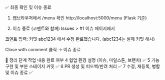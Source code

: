 ✅ 최종 확인 및 이슈 종료
1. 웹브라우저에서 /menu 확인
http://localhost:5000/menu (Flask 기준)

2. 이슈 종료 (코멘트와 함께)
Issues > #1 이슈 페이지에서

코멘트 입력: 커밋 abc1234 에서 수정 완료했습니다. (abc1234는 실제 커밋 해시)

Close with comment 클릭 → 이슈 종료

📌 정리
단계	작업 내용	완료 여부
4	협업 환경 설정 (이슈, 마일스톤, 브랜치)	✅
5	기능 구현 및 부분 스테이지 커밋	✅
6	PR 생성 및 피드백/반려 처리	✅
7	수정, 재등록, 병합 및 이슈 종료	✅